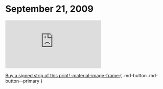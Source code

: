 # September 21, 2009

![](https://www.achewood.com/comic.php?date=09212009)

[Buy a signed strip of this print! :material-image-frame:](https://achewood-holiday-pop-up.myshopify.com/products/strip#09212009){ .md-button .md-button--primary }
